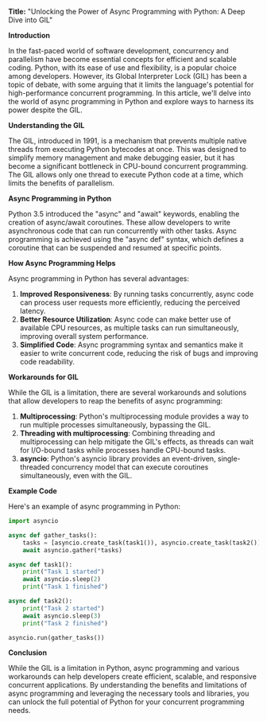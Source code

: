 **Title:** "Unlocking the Power of Async Programming with Python: A Deep Dive into GIL"

**Introduction**

In the fast-paced world of software development, concurrency and parallelism have become essential concepts for efficient and scalable coding. Python, with its ease of use and flexibility, is a popular choice among developers. However, its Global Interpreter Lock (GIL) has been a topic of debate, with some arguing that it limits the language's potential for high-performance concurrent programming. In this article, we'll delve into the world of async programming in Python and explore ways to harness its power despite the GIL.

**Understanding the GIL**

The GIL, introduced in 1991, is a mechanism that prevents multiple native threads from executing Python bytecodes at once. This was designed to simplify memory management and make debugging easier, but it has become a significant bottleneck in CPU-bound concurrent programming. The GIL allows only one thread to execute Python code at a time, which limits the benefits of parallelism.

**Async Programming in Python**

Python 3.5 introduced the "async" and "await" keywords, enabling the creation of async/await coroutines. These allow developers to write asynchronous code that can run concurrently with other tasks. Async programming is achieved using the "async def" syntax, which defines a coroutine that can be suspended and resumed at specific points.

**How Async Programming Helps**

Async programming in Python has several advantages:

1. **Improved Responsiveness**: By running tasks concurrently, async code can process user requests more efficiently, reducing the perceived latency.
2. **Better Resource Utilization**: Async code can make better use of available CPU resources, as multiple tasks can run simultaneously, improving overall system performance.
3. **Simplified Code**: Async programming syntax and semantics make it easier to write concurrent code, reducing the risk of bugs and improving code readability.

**Workarounds for GIL**

While the GIL is a limitation, there are several workarounds and solutions that allow developers to reap the benefits of async programming:

1. **Multiprocessing**: Python's multiprocessing module provides a way to run multiple processes simultaneously, bypassing the GIL.
2. **Threading with multiprocessing**: Combining threading and multiprocessing can help mitigate the GIL's effects, as threads can wait for I/O-bound tasks while processes handle CPU-bound tasks.
3. **asyncio**: Python's asyncio library provides an event-driven, single-threaded concurrency model that can execute coroutines simultaneously, even with the GIL.

**Example Code**

Here's an example of async programming in Python:
```python
import asyncio

async def gather_tasks():
    tasks = [asyncio.create_task(task1()), asyncio.create_task(task2())]
    await asyncio.gather(*tasks)

async def task1():
    print("Task 1 started")
    await asyncio.sleep(2)
    print("Task 1 finished")

async def task2():
    print("Task 2 started")
    await asyncio.sleep(3)
    print("Task 2 finished")

asyncio.run(gather_tasks())
```
**Conclusion**

While the GIL is a limitation in Python, async programming and various workarounds can help developers create efficient, scalable, and responsive concurrent applications. By understanding the benefits and limitations of async programming and leveraging the necessary tools and libraries, you can unlock the full potential of Python for your concurrent programming needs.